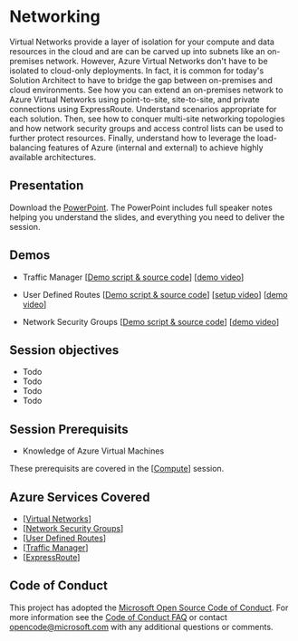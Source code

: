 # Networking

Virtual Networks provide a layer of isolation for your compute and data resources in the cloud and are can be carved up into subnets like an on-premises network.  However, Azure Virtual Networks don't have to be isolated to cloud-only deployments.  In fact, it is common for today's Solution Architect to have to bridge the gap between on-premises and cloud environments.  See how you can extend an on-premises network to Azure Virtual Networks using point-to-site, site-to-site, and private connections using ExpressRoute.  Understand scenarios appropriate for each solution.  Then, see how to conquer multi-site networking topologies and how network security groups and access control lists can be used to further protect resources.  Finally, understand how to leverage the load-balancing features of Azure (internal and external) to achieve highly available architectures.


## Presentation

Download the [PowerPoint](Networking.pptx).
The PowerPoint includes full speaker notes helping you understand the slides, and everything you need to deliver the session.

## Demos

* Traffic Manager
[[Demo script & source code](./Demo-TrafficManager/)]
[[demo video](https://gsiazurecoecontent.blob.core.windows.net/networking/0_Traffic_Manager.mp4)]

* User Defined Routes
[[Demo script & source code](./Demo-UserDefinedRoutes)]
[[setup video](https://gsiazurecoecontent.blob.core.windows.net/networking/Networking-UDR-Demo-Setup.mp4)]
[[demo video](https://gsiazurecoecontent.blob.core.windows.net/networking/Networking-UDR-Demo.mp4)]

* Network Security Groups
[[Demo script & source code](./Demo-NetworkSecurityGroups/)]
[[demo video](#)]

## Session objectives

- Todo
- Todo
- Todo
- Todo


## Session Prerequisits

- Knowledge of Azure Virtual Machines

These prerequisits are covered in the [[Compute](https://github.com/GSIAzureCOE/Compute)] session.

## Azure Services Covered

- [[Virtual Networks](https://azure.microsoft.com/en-us/documentation/services/virtual-network/)]
- [[Network Security Groups](https://azure.microsoft.com/en-us/documentation/articles/virtual-networks-nsg/)]
- [[User Defined Routes](https://azure.microsoft.com/en-us/documentation/articles/virtual-networks-udr-overview/)]
- [[Traffic Manager](https://azure.microsoft.com/en-us/documentation/services/traffic-manager/)]
- [[ExpressRoute](https://azure.microsoft.com/en-us/documentation/articles/expressroute-introduction/)]

## Code of Conduct

This project has adopted the [Microsoft Open Source Code of Conduct](https://opensource.microsoft.com/codeofconduct/). For more information see the [Code of Conduct FAQ](https://opensource.microsoft.com/codeofconduct/faq/) or contact [opencode@microsoft.com](mailto:opencode@microsoft.com) with any additional questions or comments.



